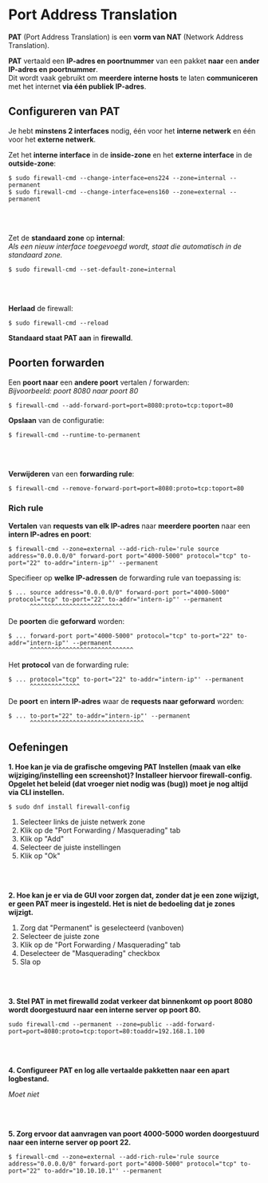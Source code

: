 # Port Address Translation

**PAT** (Port Address Translation) is een **vorm van NAT** (Network Address Translation).

**PAT** vertaald een **IP-adres en poortnummer** van een pakket **naar** een **ander IP-adres en poortnummer**.\
Dit wordt vaak gebruikt om **meerdere interne hosts** te laten **communiceren** met het internet **via één publiek IP-adres**.

## Configureren van PAT

Je hebt **minstens 2 interfaces** nodig, één voor het **interne netwerk** en één voor het **externe netwerk**.

Zet het **interne interface** in de **inside-zone** en het **externe interface** in de **outside-zone**:
```
$ sudo firewall-cmd --change-interface=ens224 --zone=internal --permanent
$ sudo firewall-cmd --change-interface=ens160 --zone=external --permanent
```

<!-- INVISIBLE CHARACTERS FOR SECTION LINE -->
<format style="underline">
⠀⠀⠀⠀⠀⠀⠀⠀⠀⠀⠀⠀⠀⠀⠀⠀⠀⠀⠀⠀⠀⠀⠀⠀⠀⠀⠀⠀⠀⠀⠀⠀⠀⠀⠀⠀⠀⠀⠀⠀⠀⠀⠀⠀⠀⠀⠀⠀⠀⠀⠀⠀⠀⠀⠀⠀⠀⠀⠀⠀⠀⠀⠀⠀⠀⠀⠀⠀⠀⠀⠀⠀⠀⠀⠀⠀⠀⠀⠀⠀⠀⠀⠀⠀⠀⠀⠀⠀⠀⠀⠀⠀⠀
</format>
<!-- INVISIBLE CHARACTERS FOR SECTION LINE -->

Zet de **standaard zone** op **internal**:\
*Als een nieuw interface toegevoegd wordt, staat die automatisch in de standaard zone.*
```
$ sudo firewall-cmd --set-default-zone=internal
```

<!-- INVISIBLE CHARACTERS FOR SECTION LINE -->
<format style="underline">
⠀⠀⠀⠀⠀⠀⠀⠀⠀⠀⠀⠀⠀⠀⠀⠀⠀⠀⠀⠀⠀⠀⠀⠀⠀⠀⠀⠀⠀⠀⠀⠀⠀⠀⠀⠀⠀⠀⠀⠀⠀⠀⠀⠀⠀⠀⠀⠀⠀⠀⠀⠀⠀⠀⠀⠀⠀⠀⠀⠀⠀⠀⠀⠀⠀⠀⠀⠀⠀⠀⠀⠀⠀⠀⠀⠀⠀⠀⠀⠀⠀⠀⠀⠀⠀⠀⠀⠀⠀⠀⠀⠀⠀
</format>
<!-- INVISIBLE CHARACTERS FOR SECTION LINE -->

**Herlaad** de firewall:
```
$ sudo firewall-cmd --reload
```

**Standaard staat PAT aan** in **firewalld**.

## Poorten forwarden

Een **poort naar** een **andere poort** vertalen / forwarden:\
*Bijvoorbeeld: poort 8080 naar poort 80*
```
$ firewall-cmd --add-forward-port=port=8080:proto=tcp:toport=80
```

**Opslaan** van de configuratie:
```
$ firewall-cmd --runtime-to-permanent
```

<!-- INVISIBLE CHARACTERS FOR SECTION LINE -->
<format style="underline">
⠀⠀⠀⠀⠀⠀⠀⠀⠀⠀⠀⠀⠀⠀⠀⠀⠀⠀⠀⠀⠀⠀⠀⠀⠀⠀⠀⠀⠀⠀⠀⠀⠀⠀⠀⠀⠀⠀⠀⠀⠀⠀⠀⠀⠀⠀⠀⠀⠀⠀⠀⠀⠀⠀⠀⠀⠀⠀⠀⠀⠀⠀⠀⠀⠀⠀⠀⠀⠀⠀⠀⠀⠀⠀⠀⠀⠀⠀⠀⠀⠀⠀⠀⠀⠀⠀⠀⠀⠀⠀⠀⠀⠀
</format>
<!-- INVISIBLE CHARACTERS FOR SECTION LINE -->

**Verwijderen** van een **forwarding rule**:
```
$ firewall-cmd --remove-forward-port=port=8080:proto=tcp:toport=80
```

### Rich rule

**Vertalen** van **requests van elk IP-adres** naar **meerdere poorten** naar een **intern IP-adres en poort**:
```
$ firewall-cmd --zone=external --add-rich-rule='rule source address="0.0.0.0/0" forward-port port="4000-5000" protocol="tcp" to-port="22" to-addr="intern-ip"' --permanent
```

Specifieer op **welke IP-adressen** de forwarding rule van toepassing is:
```
$ ... source address="0.0.0.0/0" forward-port port="4000-5000" protocol="tcp" to-port="22" to-addr="intern-ip"' --permanent
      ^^^^^^^^^^^^^^^^^^^^^^^^^^
```

De **poorten** die **geforward** worden:
```
$ ... forward-port port="4000-5000" protocol="tcp" to-port="22" to-addr="intern-ip"' --permanent
      ^^^^^^^^^^^^^^^^^^^^^^^^^^^^^
```

Het **protocol** van de forwarding rule:
```
$ ... protocol="tcp" to-port="22" to-addr="intern-ip"' --permanent
      ^^^^^^^^^^^^^^ 
```

De **poort** en **intern IP-adres** waar de **requests naar geforward** worden:
```
$ ... to-port="22" to-addr="intern-ip"' --permanent
      ^^^^^^^^^^^^^^^^^^^^^^^^^^^^^^^^
```

## Oefeningen

**1.
Hoe kan je via de grafische omgeving PAT Instellen (maak van elke wijziging/instelling een screenshot)? Installeer
hiervoor firewall-config. Opgelet het beleid (dat vroeger niet nodig was (bug)) moet je nog altijd via CLI instellen.**

```
$ sudo dnf install firewall-config
```

1. Selecteer links de juiste netwerk zone
2. Klik op de "Port Forwarding / Masquerading" tab
3. Klik op "Add"
4. Selecteer de juiste instellingen
5. Klik op "Ok"

<!-- INVISIBLE CHARACTERS FOR SECTION LINE -->
<format style="underline">
⠀⠀⠀⠀⠀⠀⠀⠀⠀⠀⠀⠀⠀⠀⠀⠀⠀⠀⠀⠀⠀⠀⠀⠀⠀⠀⠀⠀⠀⠀⠀⠀⠀⠀⠀⠀⠀⠀⠀⠀⠀⠀⠀⠀⠀⠀⠀⠀⠀⠀⠀⠀⠀⠀⠀⠀⠀⠀⠀⠀⠀⠀⠀⠀⠀⠀⠀⠀⠀⠀⠀⠀⠀⠀⠀⠀⠀⠀⠀⠀⠀⠀⠀⠀⠀⠀⠀⠀⠀⠀⠀⠀⠀
</format>
<!-- INVISIBLE CHARACTERS FOR SECTION LINE -->

**2.
Hoe kan je er via de GUI voor zorgen dat, zonder dat je een zone wijzigt, er geen PAT meer is ingesteld. 
Het is niet de bedoeling dat je zones wijzigt.**

1. Zorg dat "Permanent" is geselecteerd (vanboven)
2. Selecteer de juiste zone
3. Klik op de "Port Forwarding / Masquerading" tab
4. Deselecteer de "Masquerading" checkbox
5. Sla op

<!-- INVISIBLE CHARACTERS FOR SECTION LINE -->
<format style="underline">
⠀⠀⠀⠀⠀⠀⠀⠀⠀⠀⠀⠀⠀⠀⠀⠀⠀⠀⠀⠀⠀⠀⠀⠀⠀⠀⠀⠀⠀⠀⠀⠀⠀⠀⠀⠀⠀⠀⠀⠀⠀⠀⠀⠀⠀⠀⠀⠀⠀⠀⠀⠀⠀⠀⠀⠀⠀⠀⠀⠀⠀⠀⠀⠀⠀⠀⠀⠀⠀⠀⠀⠀⠀⠀⠀⠀⠀⠀⠀⠀⠀⠀⠀⠀⠀⠀⠀⠀⠀⠀⠀⠀⠀
</format>
<!-- INVISIBLE CHARACTERS FOR SECTION LINE -->

**3.
Stel PAT in met firewalld zodat verkeer dat binnenkomt op poort 8080 wordt doorgestuurd naar een interne server op poort
80.**

```
sudo firewall-cmd --permanent --zone=public --add-forward-port=port=8080:proto=tcp:toport=80:toaddr=192.168.1.100
```

<!-- INVISIBLE CHARACTERS FOR SECTION LINE -->
<format style="underline">
⠀⠀⠀⠀⠀⠀⠀⠀⠀⠀⠀⠀⠀⠀⠀⠀⠀⠀⠀⠀⠀⠀⠀⠀⠀⠀⠀⠀⠀⠀⠀⠀⠀⠀⠀⠀⠀⠀⠀⠀⠀⠀⠀⠀⠀⠀⠀⠀⠀⠀⠀⠀⠀⠀⠀⠀⠀⠀⠀⠀⠀⠀⠀⠀⠀⠀⠀⠀⠀⠀⠀⠀⠀⠀⠀⠀⠀⠀⠀⠀⠀⠀⠀⠀⠀⠀⠀⠀⠀⠀⠀⠀⠀
</format>
<!-- INVISIBLE CHARACTERS FOR SECTION LINE -->

**4.
Configureer PAT en log alle vertaalde pakketten naar een apart logbestand.**

*Moet niet*

<!-- INVISIBLE CHARACTERS FOR SECTION LINE -->
<format style="underline">
⠀⠀⠀⠀⠀⠀⠀⠀⠀⠀⠀⠀⠀⠀⠀⠀⠀⠀⠀⠀⠀⠀⠀⠀⠀⠀⠀⠀⠀⠀⠀⠀⠀⠀⠀⠀⠀⠀⠀⠀⠀⠀⠀⠀⠀⠀⠀⠀⠀⠀⠀⠀⠀⠀⠀⠀⠀⠀⠀⠀⠀⠀⠀⠀⠀⠀⠀⠀⠀⠀⠀⠀⠀⠀⠀⠀⠀⠀⠀⠀⠀⠀⠀⠀⠀⠀⠀⠀⠀⠀⠀⠀⠀
</format>
<!-- INVISIBLE CHARACTERS FOR SECTION LINE -->

**5.
Zorg ervoor dat aanvragen van poort 4000-5000 worden doorgestuurd naar een interne server op poort 22.**

```
$ firewall-cmd --zone=external --add-rich-rule='rule source address="0.0.0.0/0" forward-port port="4000-5000" protocol="tcp" to-port="22" to-addr="10.10.10.1"' --permanent
```
